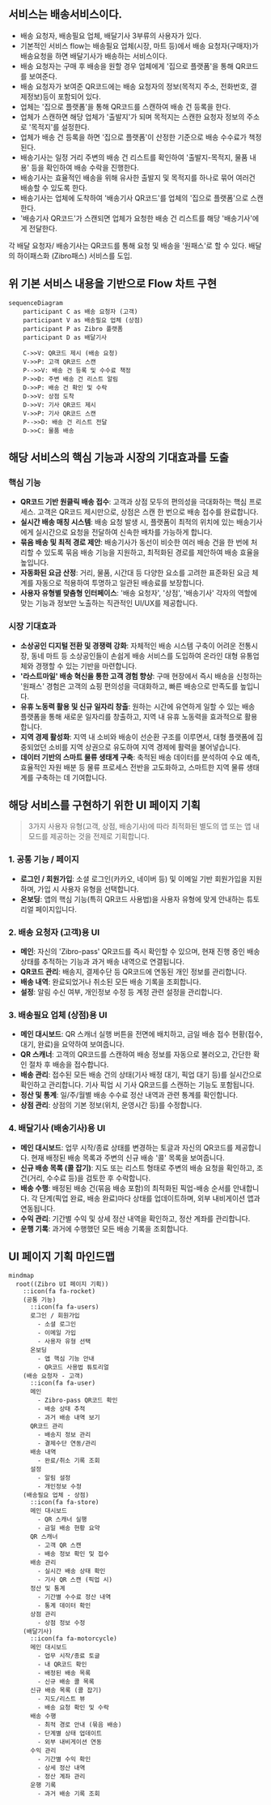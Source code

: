 ## 서비스는 배송서비스이다. 
- 배송 요청자, 배송필요 업체, 배달기사 3부류의 사용자가 있다. 
- 기본적인 서비스 flow는 배송필요 업체(시장, 마트 등)에서 배송 요청자(구매자)가 배송요청을 하면 배달기사가 배송하는 서비스이다. 
- 배송 요청자는 구매 후 배송을 원할 경우 업체에게 '집으로 플랫폼'을 통해 QR코드를 보여준다.
- 배송 요청자가 보여준 QR코드에는 배송 요청자의 정보(목적지 주소, 전화번호, 결제정보)등이 포함되어 있다. 
- 업체는 '집으로 플랫폼'을 통해 QR코드를 스캔하여 배송 건 등록을 한다.
- 업체가 스캔하면 해당 업체가 '출발지'가 되며 목적지는 스캔한 요청자 정보의 주소로 '목적지'를 설정한다.
- 업체가 배송 건 등록을 하면 '집으로 플랫폼'이 산정한 기준으로 배송 수수료가 책정된다.
- 배송기사는 일정 거리 주변의 배송 건 리스트를 확인하여 '출발지-목적지, 물품 내용' 등을 확인하여 배송 수락을 진행한다. 
- 배송기사는 효율적인 배송을 위해 유사한 출발지 및 목적지를 하나로 묶어 여러건 배송할 수 있도록 한다. 
- 배송기사는 업체에 도착하여 '배송기사 QR코드'를 업체의 '집으로 플랫폼'으로 스캔한다. 
- '배송기사 QR코드'가 스캔되면 업체가 요청한 배송 건 리스트를 해당 '배송기사'에게 전달한다.

각 배달 요청자/ 배송기사는 QR코드를 통해 요청 및 배송을 '원패스'로 할 수 있다. 
배달의 하이패스화 (Zibro패스) 서비스를 도입.

## 위 기본 서비스 내용을 기반으로 Flow 차트 구현 

```mermaid
sequenceDiagram
    participant C as 배송 요청자 (고객)
    participant V as 배송필요 업체 (상점)
    participant P as Zibro 플랫폼
    participant D as 배달기사

    C->>V: QR코드 제시 (배송 요청)
    V->>P: 고객 QR코드 스캔
    P-->>V: 배송 건 등록 및 수수료 책정
    P->>D: 주변 배송 건 리스트 알림
    D->>P: 배송 건 확인 및 수락
    D->>V: 상점 도착
    D->>V: 기사 QR코드 제시
    V->>P: 기사 QR코드 스캔
    P-->>D: 배송 건 리스트 전달
    D->>C: 물품 배송
```

## 해당 서비스의 핵심 기능과 시장의 기대효과를 도출

### 핵심 기능
- **QR코드 기반 원클릭 배송 접수**: 고객과 상점 모두의 편의성을 극대화하는 핵심 프로세스. 고객은 QR코드 제시만으로, 상점은 스캔 한 번으로 배송 접수를 완료합니다.
- **실시간 배송 매칭 시스템**: 배송 요청 발생 시, 플랫폼이 최적의 위치에 있는 배송기사에게 실시간으로 요청을 전달하여 신속한 배차를 가능하게 합니다.
- **묶음 배송 및 최적 경로 제안**: 배송기사가 동선이 비슷한 여러 배송 건을 한 번에 처리할 수 있도록 묶음 배송 기능을 지원하고, 최적화된 경로를 제안하여 배송 효율을 높입니다.
- **자동화된 요금 산정**: 거리, 물품, 시간대 등 다양한 요소를 고려한 표준화된 요금 체계를 자동으로 적용하여 투명하고 일관된 배송료를 보장합니다.
- **사용자 유형별 맞춤형 인터페이스**: '배송 요청자', '상점', '배송기사' 각자의 역할에 맞는 기능과 정보만 노출하는 직관적인 UI/UX를 제공합니다.

### 시장 기대효과
- **소상공인 디지털 전환 및 경쟁력 강화**: 자체적인 배송 시스템 구축이 어려운 전통시장, 동네 마트 등 소상공인들이 손쉽게 배송 서비스를 도입하여 온라인 대형 유통업체와 경쟁할 수 있는 기반을 마련합니다.
- **'라스트마일' 배송 혁신을 통한 고객 경험 향상**: 구매 현장에서 즉시 배송을 신청하는 '원패스' 경험은 고객의 쇼핑 편의성을 극대화하고, 빠른 배송으로 만족도를 높입니다.
- **유휴 노동력 활용 및 신규 일자리 창출**: 원하는 시간에 유연하게 일할 수 있는 배송 플랫폼을 통해 새로운 일자리를 창출하고, 지역 내 유휴 노동력을 효과적으로 활용합니다.
- **지역 경제 활성화**: 지역 내 소비와 배송이 선순환 구조를 이루면서, 대형 플랫폼에 집중되었던 소비를 지역 상권으로 유도하여 지역 경제에 활력을 불어넣습니다.
- **데이터 기반의 스마트 물류 생태계 구축**: 축적된 배송 데이터를 분석하여 수요 예측, 효율적인 자원 배분 등 물류 프로세스 전반을 고도화하고, 스마트한 지역 물류 생태계를 구축하는 데 기여합니다.

## 해당 서비스를 구현하기 위한 UI 페이지 기획

> 3가지 사용자 유형(고객, 상점, 배송기사)에 따라 최적화된 별도의 앱 또는 앱 내 모드를 제공하는 것을 전제로 기획합니다.

### 1. 공통 기능 / 페이지
- **로그인 / 회원가입**: 소셜 로그인(카카오, 네이버 등) 및 이메일 기반 회원가입을 지원하며, 가입 시 사용자 유형을 선택합니다.
- **온보딩**: 앱의 핵심 기능(특히 QR코드 사용법)을 사용자 유형에 맞게 안내하는 튜토리얼 페이지입니다.

### 2. 배송 요청자 (고객)용 UI
- **메인**: 자신의 'Zibro-pass' QR코드를 즉시 확인할 수 있으며, 현재 진행 중인 배송 상태를 추적하는 기능과 과거 배송 내역으로 연결됩니다.
- **QR코드 관리**: 배송지, 결제수단 등 QR코드에 연동된 개인 정보를 관리합니다.
- **배송 내역**: 완료되었거나 취소된 모든 배송 기록을 조회합니다.
- **설정**: 알림 수신 여부, 개인정보 수정 등 계정 관련 설정을 관리합니다.

### 3. 배송필요 업체 (상점)용 UI
- **메인 대시보드**: QR 스캐너 실행 버튼을 전면에 배치하고, 금일 배송 접수 현황(접수, 대기, 완료)을 요약하여 보여줍니다.
- **QR 스캐너**: 고객의 QR코드를 스캔하여 배송 정보를 자동으로 불러오고, 간단한 확인 절차 후 배송을 접수합니다.
- **배송 관리**: 접수된 모든 배송 건의 상태(기사 배정 대기, 픽업 대기 등)를 실시간으로 확인하고 관리합니다. 기사 픽업 시 기사 QR코드를 스캔하는 기능도 포함됩니다.
- **정산 및 통계**: 일/주/월별 배송 수수료 정산 내역과 관련 통계를 확인합니다.
- **상점 관리**: 상점의 기본 정보(위치, 운영시간 등)를 수정합니다.

### 4. 배달기사 (배송기사)용 UI
- **메인 대시보드**: 업무 시작/종료 상태를 변경하는 토글과 자신의 QR코드를 제공합니다. 현재 배정된 배송 목록과 주변의 신규 배송 '콜' 목록을 보여줍니다.
- **신규 배송 목록 (콜 잡기)**: 지도 또는 리스트 형태로 주변의 배송 요청을 확인하고, 조건(거리, 수수료 등)을 검토한 후 수락합니다.
- **배송 수행**: 배정된 배송 건(묶음 배송 포함)의 최적화된 픽업-배송 순서를 안내합니다. 각 단계(픽업 완료, 배송 완료)마다 상태를 업데이트하며, 외부 내비게이션 앱과 연동됩니다.
- **수익 관리**: 기간별 수익 및 상세 정산 내역을 확인하고, 정산 계좌를 관리합니다.
- **운행 기록**: 과거에 수행했던 모든 배송 기록을 조회합니다.

## UI 페이지 기획 마인드맵

```mermaid
mindmap
  root((Zibro UI 페이지 기획))
    ::icon(fa fa-rocket)
    (공통 기능)
      ::icon(fa fa-users)
      로그인 / 회원가입
        - 소셜 로그인
        - 이메일 가입
        - 사용자 유형 선택
      온보딩
        - 앱 핵심 기능 안내
        - QR코드 사용법 튜토리얼
    (배송 요청자 - 고객)
      ::icon(fa fa-user)
      메인
        - Zibro-pass QR코드 확인
        - 배송 상태 추적
        - 과거 배송 내역 보기
      QR코드 관리
        - 배송지 정보 관리
        - 결제수단 연동/관리
      배송 내역
        - 완료/취소 기록 조회
      설정
        - 알림 설정
        - 개인정보 수정
    (배송필요 업체 - 상점)
      ::icon(fa fa-store)
      메인 대시보드
        - QR 스캐너 실행
        - 금일 배송 현황 요약
      QR 스캐너
        - 고객 QR 스캔
        - 배송 정보 확인 및 접수
      배송 관리
        - 실시간 배송 상태 확인
        - 기사 QR 스캔 (픽업 시)
      정산 및 통계
        - 기간별 수수료 정산 내역
        - 통계 데이터 확인
      상점 관리
        - 상점 정보 수정
    (배달기사)
      ::icon(fa fa-motorcycle)
      메인 대시보드
        - 업무 시작/종료 토글
        - 내 QR코드 확인
        - 배정된 배송 목록
        - 신규 배송 콜 목록
      신규 배송 목록 (콜 잡기)
        - 지도/리스트 뷰
        - 배송 요청 확인 및 수락
      배송 수행
        - 최적 경로 안내 (묶음 배송)
        - 단계별 상태 업데이트
        - 외부 내비게이션 연동
      수익 관리
        - 기간별 수익 확인
        - 상세 정산 내역
        - 정산 계좌 관리
      운행 기록
        - 과거 배송 기록 조회
```


